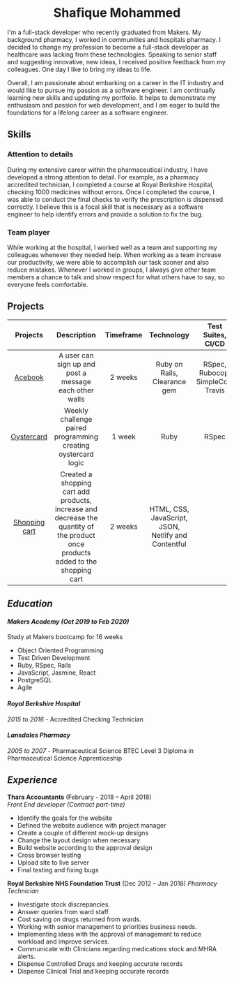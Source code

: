 
<div align="center">
  <h1>Shafique Mohammed</h1>
</div>



I'm a full-stack developer who recently graduated from Makers. My background pharmacy, I worked in communities and hospitals pharmacy. I decided to change my profession to become a full-stack developer as healthcare was lacking from these technologies. Speaking to senior staff and suggesting innovative, new ideas, I received positive feedback from my colleagues. One day I like to bring my ideas to life. 

Overall, I am passionate about embarking on a career in the IT industry and would like to pursue my passion as a software engineer. I am continually learning new skills and updating my portfolio. It helps to
demonstrate my enthusiasm and passion for web development, and I am eager to build the foundations for a lifelong career as a software engineer. 

## Skills



### Attention to details

During my extensive career within the pharmaceutical industry, I have developed a strong attention to detail. For example, as a pharmacy accredited technician, I completed a course at Royal Berkshire Hospital, checking 1000 medicines without errors. Once I completed the course, I was able to conduct the final checks to verify the prescription is dispensed correctly. I believe this is a focal skill that is necessary as a software engineer to help identify errors and provide a solution to fix the bug.


### Team player

While working at the hospital, I worked well as a team and supporting my colleagues whenever they needed help. When working as a team increase our productivity, we were able to accomplish our task sooner
and also reduce mistakes. Whenever I worked in groups, I always give other team members a chance to talk and show respect for what others have to say, so everyone feels comfortable.


## Projects



| Projects       | Description    | Timeframe|Technology  |Test Suites, CI/CD |
| :-------------: | :-------------: | :-----:| :------------------: | :-------------------:|
| [Acebook](https://github.com/denriquem/acebook--TeamFavouriteFriendLove- )|  A user can sign up and post a message each other walls    |2 weeks| Ruby on Rails, Clearance gem|RSpec, Rubocop, SimpleCov, Travis |
| [Oystercard](https://github.com/shafali03/oystercard) | Weekly challenge paired programming creating oystercard logic | 1 week | Ruby |           RSpec         |
| [Shopping cart](https://holiday-comfort-vanilla-js-shopping-cart.netlify.com/)      | Created a shopping cart add products, increase and decrease the quantity of the product once products added to the shopping cart      |  2 weeks  | HTML, CSS, JavaScript, JSON, Netlify and Contentful




## *Education*



#### *Makers Academy (Oct 2019 to Feb 2020)*

Study at Makers bootcamp for 16 weeks

* Object Oriented Programming
* Test Driven Development
* Ruby, RSpec, Rails
* JavaScript, Jasmine, React
* PostgreSQL
* Agile


#### *Royal Berkshire Hospital*
*2015 to 2016*  -    Accredited Checking Technician

#### *Lansdales Pharmacy*
 *2005 to 2007* - Pharmaceutical Science BTEC Level 3 Diploma in Pharmaceutical Science Apprenticeship



## *Experience*

**Thara Accountants** (February - 2018 – April 2018)    
*Front End developer	(Contract part-time)*  

*   Identify the goals for the website
*	Defined the website audience with project manager
*	Create a couple of different mock-up designs
*	Change the layout design when necessary
*	Build website according to the approval design
*	Cross browser testing
*	Upload site to live server
*	Final testing and fixing bugs





**Royal Berkshire NHS Foundation Trust** (Dec 2012 – Jan 2018)
*Pharmacy Technician*

* Investigate stock discrepancies.
* Answer queries from ward staff.
* Cost saving on drugs returned from wards.
* Working with senior management to priorities business needs.
* Implementing ideas with the approval of management to reduce workload and improve services.
* Communicate with Clinicians regarding medications stock and MHRA alerts.
*	Dispense Controlled Drugs and keeping accurate records
*	Dispense Clinical Trial and keeping accurate records
